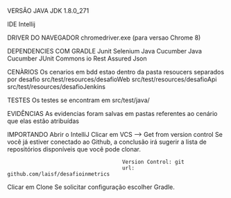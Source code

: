 VERSÂO JAVA JDK 1.8.0_271

IDE Intellij

DRIVER DO NAVEGADOR 
chromedriver.exe (para versao Chrome 8)

DEPENDENCIES COM GRADLE 
Junit 
Selenium Java 
Cucumber Java 
Cucumber JUnit 
Commons io 
Rest Assured 
Json

CENÀRIOS
Os cenarios em bdd estao dentro da pasta resoucers separados por desafio 
src/test/resources/desafioWeb 
src/test/resources/desafioApi 
src/test/resources/desafioJenkins

TESTES
Os testes se encontram em src/test/java/

EVIDÊNCIAS 
As evidencias foram salvas em pastas referentes ao cenário que elas estão atribuídas

IMPORTANDO 
Abrir o IntelliJ
Clicar em VCS --> Get from version control
Se você já estiver conectado ao Github, a conclusão irá sugerir a lista de repositórios disponíveis que você pode clonar. 
                                         
                                         Version Control: git
                                         url: github.com/laisf/desafioinmetrics                                     
 Clicar em Clone 
 Se solicitar configuração escolher Gradle.
